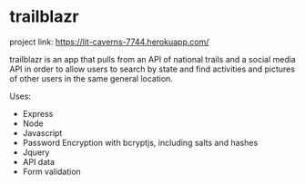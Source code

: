 # trailblazr

project link: https://lit-caverns-7744.herokuapp.com/

trailblazr is an app that pulls from an API of national trails and a social media API in order to allow users to search by state and find activities and pictures of other users in the same general location.

Uses:
  - Express
  - Node
  - Javascript
  - Password Encryption with bcryptjs, including salts and hashes
  - Jquery
  - API data
  - Form validation
  
